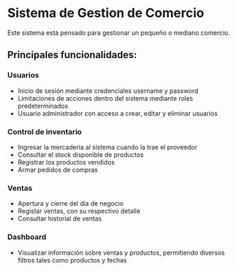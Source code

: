 # Sistema de Gestion de Comercio

Este sistema está pensado para gestionar un pequeño o mediano comercio.


## Principales funcionalidades:

### Usuarios
- Inicio de sesión mediante credenciales username y password
- Limitaciones de acciones dentro del sistema mediante roles predeterminados
- Usuario administrador con acceso a crear, editar y eliminar usuarios

### Control de inventario
- Ingresar la mercadería al sistema cuando la trae el proveedor
- Consultar el stock disponible de productos
- Registrar los productos vendidos
- Armar pedidos de compras

### Ventas
- Apertura y cierre del día de negocio
- Registar ventas, con su respectivo detalle
- Consultar historial de ventas

### Dashboard
- Visualizar información sobre ventas y productos, permitiendo diversos filtros tales como productos y fechas